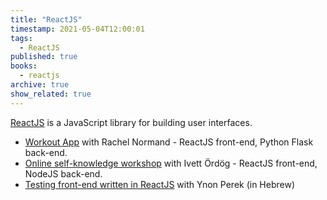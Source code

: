 ```yaml
---
title: "ReactJS"
timestamp: 2021-05-04T12:00:01
tags:
  - ReactJS
published: true
books:
  - reactjs
archive: true
show_related: true
---
```



[ReactJS](https://reactjs.org/) is a JavaScript library for building user interfaces.


* [Workout App](/workout-app) with Rachel Normand - ReactJS front-end, Python Flask back-end.
* [Online self-knowledge workshop](/online-self-knowledge-workshop) with Ivett Ördög - ReactJS front-end, NodeJS back-end.
* [Testing front-end written in ReactJS](https://he.code-maven.com/front-end-testing-of-react) with Ynon Perek (in Hebrew)

<!--
    <li><a href=""></a></li>
-->
